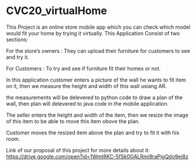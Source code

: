 # CVC20_virtualHome
This Project is an online store mobile app which you can check which model would fit your home by trying it virtually. 
This Application Consist of two sections:

For the store’s owners : They can upload their furniture for customers to see and try it.

For Customers : To try and see if furniture fit their homes or not.

In this application customer enters a picture of the wall he wants to fit item on it, then we measure the height and width of this wall usiang AR.

the measurements will be delevered to python code to draw a plan of the wall, then plan will delevered to java code in the mobile application.

The seller enters the height and width of the item, then we resize the image of this item to be able to move this item obove the plan.

Customer moves the resized item above the plan and try to fit it with his room.

Link of our proposal of this project for more details about it: https://drive.google.com/open?id=1Wmt8KC-5fSk0GALRmi9raPjgQdo9ei8z
 
